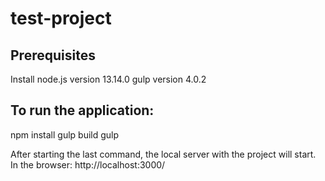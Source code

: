 # test-project
## Prerequisites
Install node.js version 13.14.0
        gulp version 4.0.2

## To run the application:
  npm install
  gulp build
  gulp
  
After starting the last command, the local server with the project will start. In the browser: 
http://localhost:3000/
